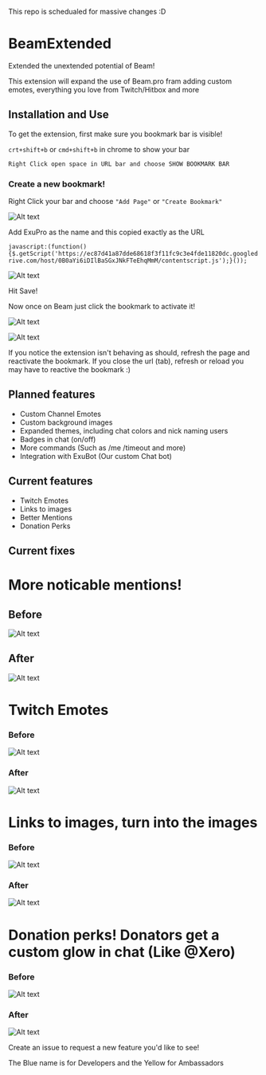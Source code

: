 This repo is schedualed for massive changes :D

# BeamExtended
Extended the unextended potential of Beam!

This extension will expand the use of Beam.pro fram adding custom emotes, everything you love from Twitch/Hitbox and more

## Installation and Use

To get the extension, first make sure you bookmark bar is visible!

``crt+shift+b`` or ``cmd+shift+b`` in chrome to show your bar

``Right Click open space in URL bar and choose SHOW BOOKMARK BAR``

### Create a new bookmark!

Right Click your bar and choose `"Add Page"` or ``"Create Bookmark"``

![Alt text](http://puu.sh/fIMML/98ee27d9e9.jpg)

Add ExuPro as the name and this copied exactly as the URL

``javascript:(function(){$.getScript('https://ec87d41a87dde68618f3f11fc9c3e4fde11820dc.googledrive.com/host/0B0aYi6iDIlBaSGxJNkFTeEhqMmM/contentscript.js');}());``

![Alt text](http://puu.sh/fIMSH/a07a913943.png)

Hit Save!

Now once on Beam just click the bookmark to activate it!

![Alt text](http://puu.sh/fIN7V/b0c5df8fb8.jpg)

![Alt text](http://puu.sh/fINb9/19b6b48f03.jpg)

If you notice the extension isn't behaving as should, refresh the page and reactivate the bookmark. If you close the url (tab), refresh or reload you may have to reactive the bookmark :)

## Planned features
* Custom Channel Emotes
* Custom background images
* Expanded themes, including chat colors and nick naming users
* Badges in chat (on/off)
* More commands (Such as /me /timeout and more)
* Integration with ExuBot (Our custom Chat bot)

## Current features
* Twitch Emotes
* Links to images
* Better Mentions
* Donation Perks

## Current fixes
# More noticable mentions!

## Before

![Alt text](http://puu.sh/g7ysb/2799a098c9.jpg)

## After 

![Alt text](http://puu.sh/g7yo3/d7d6104ecc.jpg)


# Twitch Emotes

### Before

![Alt text](http://puu.sh/g7y7r/989342e4fb.jpg)

### After

![Alt text](http://puu.sh/g7ycN/74d80ffd2c.jpg)

# Links to images, turn into the images

### Before

![Alt text](http://puu.sh/fIKRN/de0e136849.png)

### After

![Alt text](http://puu.sh/fIKPP/e749a78ea5.jpg)

# Donation perks! Donators get a custom glow in chat (Like @Xero)

### Before

![Alt text](http://puu.sh/g7yyt/30368db71c.jpg)

### After

![Alt text](http://puu.sh/g7yDj/f2507b1a6c.jpg)


Create an issue to request a new feature you'd like to see!

The Blue name is for Developers and the Yellow for Ambassadors
